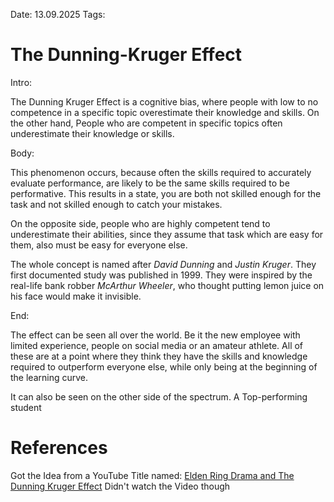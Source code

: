 Date: 13.09.2025
Tags: 

# The Dunning-Kruger Effect

Intro:

The Dunning Kruger Effect is a cognitive bias, where people with low to no competence in a specific topic overestimate their knowledge and skills. On the other hand, People who are competent in specific topics often underestimate their knowledge or skills.

Body:

This phenomenon occurs, because often the skills required to accurately evaluate performance, are likely to be the same skills required to be performative. This results in a state, you are both not skilled enough for the task and not skilled enough to catch your mistakes.

On the opposite side, people who are highly competent tend to underestimate their abilities, since they assume that task which are easy for them, also must be easy for everyone else. 

The whole concept is named after *David Dunning* and *Justin Kruger*. They first documented study was published in 1999. They were inspired by the real-life bank robber *McArthur Wheeler*, who thought putting lemon juice on his face would make it invisible. 

End:

The effect can be seen all over the world. Be it the new employee with limited experience, people on social media or an amateur athlete. All of these are at a point where they think they have the skills and knowledge required to outperform everyone else, while only being at the beginning of the learning curve. 

It can also be seen on the other side of the spectrum. A Top-performing student 
# References
Got the Idea from a YouTube Title named: [Elden Ring Drama and The Dunning Kruger Effect](https://www.youtube.com/watch?v=ucV6h7OxSso&pp=0gcJCckJAYcqIYzv)
Didn't watch the Video though